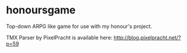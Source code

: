 # honoursgame
Top-down ARPG like game for use with my honour's project. 


TMX Parser by PixelPracht is available here: 
http://blog.pixelpracht.net/?p=59
